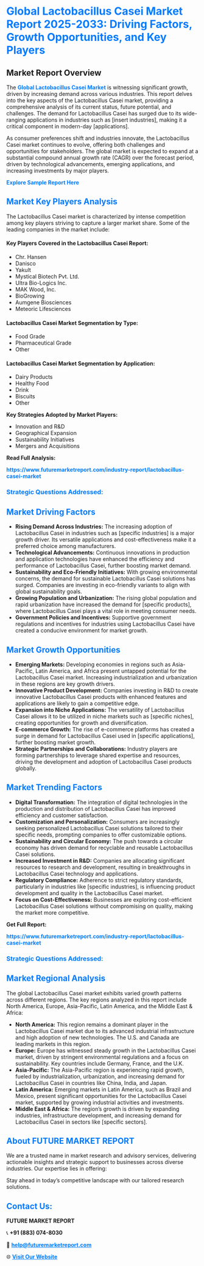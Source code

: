 <h1 style="color: #007BFF;">Global Lactobacillus Casei Market Report 2025-2033: Driving Factors, Growth Opportunities, and Key Players</h1>

<section id="overview">
<h2>Market Report Overview</h2>
<p>The <a href="https://www.futuremarketreport.com/industry-report/lactobacillus-casei-market" style="color: #007BFF; text-decoration: none;"><strong>Global Lactobacillus Casei Market</strong></a> is witnessing significant growth, driven by increasing demand across various industries. This report delves into the key aspects of the Lactobacillus Casei market, providing a comprehensive analysis of its current status, future potential, and challenges. The demand for Lactobacillus Casei has surged due to its wide-ranging applications in industries such as [insert industries], making it a critical component in modern-day [applications].</p>
<p>As consumer preferences shift and industries innovate, the Lactobacillus Casei market continues to evolve, offering both challenges and opportunities for stakeholders. The global market is expected to expand at a substantial compound annual growth rate (CAGR) over the forecast period, driven by technological advancements, emerging applications, and increasing investments by major players.</p>
</section>

<section id="overview">
<p><a href="https://www.futuremarketreport.com/request-sample/reportId=58242" style="color: #007BFF; text-decoration: none;"><strong>Explore Sample Report Here</strong></a></p>
</section>

<section id="key-players">
<h2 style="color: #007BFF;">Market Key Players Analysis</h2>
<p>The Lactobacillus Casei market is characterized by intense competition among key players striving to capture a larger market share. Some of the leading companies in the market include:</p>
<h4>Key Players Covered in the Lactobacillus Casei Report:</h4>
<ul><li>Chr. Hansen</li><li>Danisco</li><li>Yakult</li><li>Mystical Biotech Pvt. Ltd.</li><li>Ultra Bio-Logics Inc.</li><li>MAK Wood, Inc.</li><li>BioGrowing</li><li>Aumgene Biosciences</li><li>Meteoric Lifesciences</li></ul>
<h4>Lactobacillus Casei Market Segmentation by Type:</h4>
<ul><li>Food Grade</li><li>Pharmaceutical Grade</li><li>Other</li></ul>

<h4>Lactobacillus Casei Market Segmentation by Application:</h4>
<ul><li>Dairy Products</li><li>Healthy Food</li><li>Drink</li><li>Biscuits</li><li>Other</li></ul>
<p><strong>Key Strategies Adopted by Market Players:</strong></p>
<ul>
<li>Innovation and R&D</li>
<li>Geographical Expansion</li>
<li>Sustainability Initiatives</li>
<li>Mergers and Acquisitions</li>
</ul>
</section>

<section>
<p><strong>Read Full Analysis: </strong></p><a href="https://www.futuremarketreport.com/industry-report/lactobacillus-casei-market" style="color: #007BFF; text-decoration: none;"><strong>https://www.futuremarketreport.com/industry-report/lactobacillus-casei-market</strong></a>
<h3 style="color: #007BFF;">Strategic Questions Addressed:</h3>
</section>

<section id="driving-factors">
<h2 style="color: #007BFF;">Market Driving Factors</h2>
<ul>
<li><strong>Rising Demand Across Industries:</strong> The increasing adoption of Lactobacillus Casei in industries such as [specific industries] is a major growth driver. Its versatile applications and cost-effectiveness make it a preferred choice among manufacturers.</li>
<li><strong>Technological Advancements:</strong> Continuous innovations in production and application technologies have enhanced the efficiency and performance of Lactobacillus Casei, further boosting market demand.</li>
<li><strong>Sustainability and Eco-Friendly Initiatives:</strong> With growing environmental concerns, the demand for sustainable Lactobacillus Casei solutions has surged. Companies are investing in eco-friendly variants to align with global sustainability goals.</li>
<li><strong>Growing Population and Urbanization:</strong> The rising global population and rapid urbanization have increased the demand for [specific products], where Lactobacillus Casei plays a vital role in meeting consumer needs.</li>
<li><strong>Government Policies and Incentives:</strong> Supportive government regulations and incentives for industries using Lactobacillus Casei have created a conducive environment for market growth.</li>
</ul>
</section>

<section id="growth-opportunities">
<h2 style="color: #007BFF;">Market Growth Opportunities</h2>
<ul>
<li><strong>Emerging Markets:</strong> Developing economies in regions such as Asia-Pacific, Latin America, and Africa present untapped potential for the Lactobacillus Casei market. Increasing industrialization and urbanization in these regions are key growth drivers.</li>
<li><strong>Innovative Product Development:</strong> Companies investing in R&D to create innovative Lactobacillus Casei products with enhanced features and applications are likely to gain a competitive edge.</li>
<li><strong>Expansion into Niche Applications:</strong> The versatility of Lactobacillus Casei allows it to be utilized in niche markets such as [specific niches], creating opportunities for growth and diversification.</li>
<li><strong>E-commerce Growth:</strong> The rise of e-commerce platforms has created a surge in demand for Lactobacillus Casei used in [specific applications], further boosting market growth.</li>
<li><strong>Strategic Partnerships and Collaborations:</strong> Industry players are forming partnerships to leverage shared expertise and resources, driving the development and adoption of Lactobacillus Casei products globally.</li>
</ul>
</section>

<section id="trending-factors">
<h2 style="color: #007BFF;">Market Trending Factors</h2>
<ul>
<li><strong>Digital Transformation:</strong> The integration of digital technologies in the production and distribution of Lactobacillus Casei has improved efficiency and customer satisfaction.</li>
<li><strong>Customization and Personalization:</strong> Consumers are increasingly seeking personalized Lactobacillus Casei solutions tailored to their specific needs, prompting companies to offer customizable options.</li>
<li><strong>Sustainability and Circular Economy:</strong> The push towards a circular economy has driven demand for recyclable and reusable Lactobacillus Casei solutions.</li>
<li><strong>Increased Investment in R&D:</strong> Companies are allocating significant resources to research and development, resulting in breakthroughs in Lactobacillus Casei technology and applications.</li>
<li><strong>Regulatory Compliance:</strong> Adherence to strict regulatory standards, particularly in industries like [specific industries], is influencing product development and quality in the Lactobacillus Casei market.</li>
<li><strong>Focus on Cost-Effectiveness:</strong> Businesses are exploring cost-efficient Lactobacillus Casei solutions without compromising on quality, making the market more competitive.</li>
</ul>
</section>

<section>
<p><strong>Get Full Report: </strong></p><a href="https://www.futuremarketreport.com/industry-report/lactobacillus-casei-market" style="color: #007BFF; text-decoration: none;"><strong>https://www.futuremarketreport.com/industry-report/lactobacillus-casei-market</strong></a>
<h3 style="color: #007BFF;">Strategic Questions Addressed:</h3>
</section>


<section id="regional-analysis">
<h2 style="color: #007BFF;">Market Regional Analysis</h2>
<p>The global Lactobacillus Casei market exhibits varied growth patterns across different regions. The key regions analyzed in this report include North America, Europe, Asia-Pacific, Latin America, and the Middle East & Africa:</p>
<ul>
<li><strong>North America:</strong> This region remains a dominant player in the Lactobacillus Casei market due to its advanced industrial infrastructure and high adoption of new technologies. The U.S. and Canada are leading markets in this region.</li>
<li><strong>Europe:</strong> Europe has witnessed steady growth in the Lactobacillus Casei market, driven by stringent environmental regulations and a focus on sustainability. Key countries include Germany, France, and the U.K.</li>
<li><strong>Asia-Pacific:</strong> The Asia-Pacific region is experiencing rapid growth, fueled by industrialization, urbanization, and increasing demand for Lactobacillus Casei in countries like China, India, and Japan.</li>
<li><strong>Latin America:</strong> Emerging markets in Latin America, such as Brazil and Mexico, present significant opportunities for the Lactobacillus Casei market, supported by growing industrial activities and investments.</li>
<li><strong>Middle East & Africa:</strong> The region’s growth is driven by expanding industries, infrastructure development, and increasing demand for Lactobacillus Casei in sectors like [specific sectors].</li>
</ul>
</section>

<footer>
<h2 style="color: #007BFF;">About FUTURE MARKET REPORT</h2>
<p>We are a trusted name in market research and advisory services, delivering actionable insights and strategic support to businesses across diverse industries. Our expertise lies in offering:</p>

<p>Stay ahead in today’s competitive landscape with our tailored research solutions.</p>

<h2 style="color: #007BFF;">Contact Us:</h2>
<p><strong>FUTURE MARKET REPORT</strong></p>
<p>📞 <strong>+91 (883) 074-8030</strong></p>
<p>📧 <strong><a href="mailto:help@futuremarketreport.com" style="color: #007BFF;">help@futuremarketreport.com</a></strong></p>
<p>🌐 <strong><a href="https://www.futuremarketreport.com/" style="color: #007BFF;">Visit Our Website</a></strong></p>
</footer>